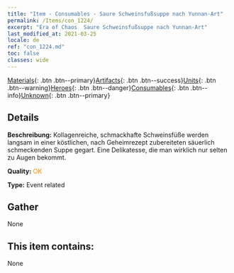 ```yaml
---
title: "Item - Consumables - Saure Schweinsfußsuppe nach Yunnan-Art"
permalink: /Items/con_1224/
excerpt: "Era of Chaos  Saure Schweinsfußsuppe nach Yunnan-Art"
last_modified_at: 2021-03-25
locale: de
ref: "con_1224.md"
toc: false
classes: wide
---
```

 [Materials](/de/Items/){: .btn .btn--primary}[Artifacts](/de/Items/Artifacts/){: .btn .btn--success}[Units](/de/Items/Units/){: .btn .btn--warning}[Heroes](/de/Items/Heroes/){: .btn .btn--danger}[Consumables](/de/Items/Consumables/){: .btn .btn--info}[Unknown](/de/Items/Unknown/){: .btn .btn--primary}

## Details
 **Beschreibung:** Kollagenreiche, schmackhafte Schweinsfüße werden langsam in einer köstlichen, nach Geheimrezept zubereiteten säuerlich schmeckenden Suppe gegart. Eine Delikatesse, die man wirklich nur selten zu Augen bekommt.

 **Quality:** <span style="color: #FF8C00">OK</span>

 **Type:** Event related

## Gather

  None

## This item contains:

  None

